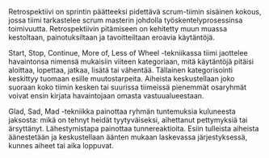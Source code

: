Retrospektiivi on sprintin päätteeksi pidettävä scrum-tiimin sisäinen kokous, jossa tiimi tarkastelee scrum masterin johdolla työskentelyprosessinsa toimivuutta. Retrospektiivin pitämiseen on kehitetty muun muassa kestoltaan, painotuksiltaan ja tavoitteiltaan eroavia käytäntöjä.

Start, Stop, Continue, More of, Less of Wheel -tekniikassa tiimi jaottelee havaintonsa nimensä mukaisiin viiteen kategoriaan, mitä käytäntöjä pitäisi aloittaa, lopettaa, jatkaa, lisätä tai vähentää. Tällainen kategorisointi keskittyy tuomaan esille muutostarpeita. Aiheista keskustellaan joko suoraan koko tiimin kesken tai suurissa tiimeissä pienemmät osaryhmät voivat ensin kirjata havaintojaan omasta vastuualueestaan.

Glad, Sad, Mad -tekniikka painottaa ryhmän tuntemuksia kuluneesta jaksosta: mikä on tehnyt heidät tyytyväiseksi, aihettanut pettymyksiä tai ärsyttänyt. Lähestymistapa painottaa tunnereaktioita. Esiin tulleista aiheista äänestetään ja keskustellaan äänten mukaan laskevassa järjestyksessä, kunnes aiheet tai aika loppuvat.
